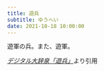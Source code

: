 ```yaml
---
title: 遊兵
subtitle: ゆうへい
date: 2021-10-18 10:00:00
---
```


遊軍の兵。また、遊軍。

<cite>[デジタル大辞泉「遊兵」](https://dictionary.goo.ne.jp/word/%E9%81%8A%E5%85%B5/)</cite>より引用